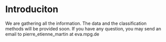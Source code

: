 # Introduciton
We are gathering all the information.
The data and the classification methods will be provided soon.
If you have any question, you may send an email to pierre_etienne_martin at eva.mpg.de
